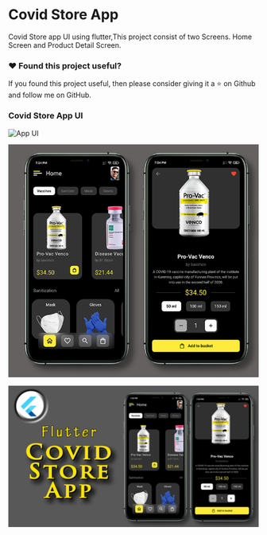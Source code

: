 # Covid Store App



Covid Store app UI using flutter,This project consist of two Screens. Home Screen and Product Detail Screen.

### :heart: Found this project useful?

If you found this project useful, then please consider giving it a :star: on Github and follow me on GitHub.

### Covid Store App UI

![App UI](/covidstore.gif)

![App UI](/covidallscr.png)

![App UI](/covidthumb.png)

